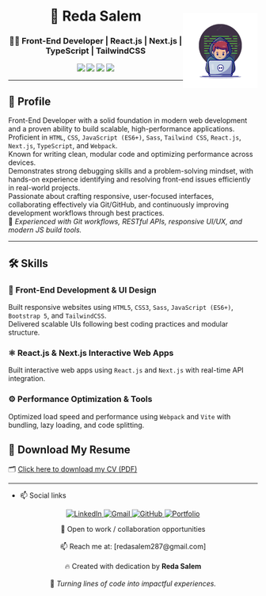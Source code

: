 <img align="right" src="https://raw.githubusercontent.com/mohamedelkashef15/mohamedelkashef15/main/github-profile.png" width="30%" style="margin-top:50px">
<h1 align="center">🚀 Reda Salem</h1>
<h3 align="center">👨‍💻 Front-End Developer | React.js | Next.js | TypeScript | TailwindCSS</h3>

<p align="center">
  <a href="mailto:redasalem287@gmail.com"><img src="https://img.shields.io/badge/Email-redasalem287%40gmail.com-D14836?style=flat-square&logo=gmail&logoColor=white"/></a>
  <a href="https://linkedin.com/in/reda-salem-768a97273"><img src="https://img.shields.io/badge/LinkedIn-Connect-blue?style=flat-square&logo=linkedin"/></a>
  <a href="https://github.com/redasalem"><img src="https://img.shields.io/badge/GitHub-redasalem-181717?style=flat-square&logo=github"/></a>
  <a href="https://redasalem.github.io/Reda_Salem_Portfolio/"><img src="https://img.shields.io/badge/Portfolio-View-green?style=flat-square&logo=vercel"/></a>
</p>

---

## 🧠 Profile

Front-End Developer with a solid foundation in modern web development and a proven ability to build scalable, high-performance applications.  
Proficient in `HTML`, `CSS`, `JavaScript (ES6+)`, `Sass`, `Tailwind CSS`, `React.js`, `Next.js`, `TypeScript`, and `Webpack`.  
Known for writing clean, modular code and optimizing performance across devices.  
Demonstrates strong debugging skills and a problem-solving mindset, with hands-on experience identifying and resolving front-end issues efficiently in real-world projects.  
Passionate about crafting responsive, user-focused interfaces, collaborating effectively via Git/GitHub, and continuously improving development workflows through best practices.  
💼 *Experienced with Git workflows, RESTful APIs, responsive UI/UX, and modern JS build tools.*

---

## 🛠️ Skills

### 🧩 Front-End Development & UI Design

Built responsive websites using `HTML5`, `CSS3`, `Sass`, `JavaScript (ES6+)`, `Bootstrap 5`, and `TailwindCSS`.  
Delivered scalable UIs following best coding practices and modular structure.


### ⚛️ React.js & Next.js Interactive Web Apps

Built interactive web apps using `React.js` and `Next.js` with real-time API integration.



### ⚙️ Performance Optimization & Tools

Optimized load speed and performance using `Webpack` and `Vite` with bundling, lazy loading, and code splitting.


## 📎 Download My Resume

🗂️ [Click here to download my CV (PDF)](https://drive.google.com/file/d/10at6U9IrfziPJZdDAR1caux1wj4X1A_o/view?usp=sharing)

---
- 📫 Social links
<p align="center">
  <a href="https://www.linkedin.com/in/reda-salem-768a97273/" target="_blank">
    <img src="https://img.shields.io/badge/-LinkedIn-0072b1?style=for-the-badge&logo=linkedin&logoColor=white&logoWidth=25" alt="LinkedIn">
  </a>
  <a href="mailto:redasalem287@gmail.com" target="_blank">
    <img src="https://img.shields.io/badge/-Gmail-D14836?style=for-the-badge&logo=gmail&logoColor=white&logoWidth=25" alt="Gmail">
  </a>
  <a href="https://github.com/redasalem" target="_blank">
    <img src="https://img.shields.io/badge/-GitHub-181717?style=for-the-badge&logo=github&logoColor=white&logoWidth=25" alt="GitHub">
  </a>
  <a href="https://redasalem.github.io/Reda_Salem_Portfolio/" target="_blank">
    <img src="https://img.shields.io/badge/-Portfolio-2e8b57?style=for-the-badge&logo=vercel&logoColor=white&logoWidth=25" alt="Portfolio">
  </a>
</p>



<p align="center">
  💼 Open to work / collaboration opportunities<br><br>
  📫 Reach me at: [redasalem287@gmail.com]<br><br>
  🔥 Created with dedication by <strong>Reda Salem</strong> <br><br>
  🧠 <i>Turning lines of code into impactful experiences.</i>
</p>
